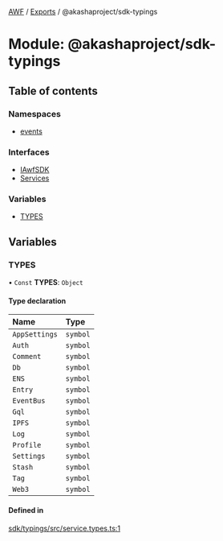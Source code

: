 [AWF](../README.md) / [Exports](../modules.md) / @akashaproject/sdk-typings

# Module: @akashaproject/sdk-typings

## Table of contents

### Namespaces

- [events](_akashaproject_sdk_typings.events.md)

### Interfaces

- [IAwfSDK](../interfaces/_akashaproject_sdk_typings.IAwfSDK.md)
- [Services](../interfaces/_akashaproject_sdk_typings.Services.md)

### Variables

- [TYPES](_akashaproject_sdk_typings.md#types)

## Variables

### TYPES

• `Const` **TYPES**: `Object`

#### Type declaration

| Name | Type |
| :------ | :------ |
| `AppSettings` | `symbol` |
| `Auth` | `symbol` |
| `Comment` | `symbol` |
| `Db` | `symbol` |
| `ENS` | `symbol` |
| `Entry` | `symbol` |
| `EventBus` | `symbol` |
| `Gql` | `symbol` |
| `IPFS` | `symbol` |
| `Log` | `symbol` |
| `Profile` | `symbol` |
| `Settings` | `symbol` |
| `Stash` | `symbol` |
| `Tag` | `symbol` |
| `Web3` | `symbol` |

#### Defined in

[sdk/typings/src/service.types.ts:1](https://github.com/AKASHAorg/akasha-world-framework/blob/83e542de/sdk/typings/src/service.types.ts#L1)

